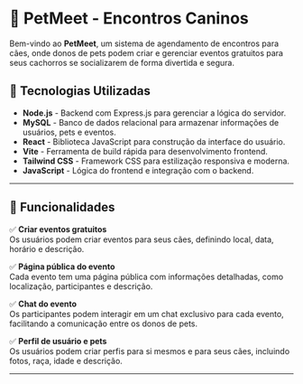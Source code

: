 # 🐾 **PetMeet - Encontros Caninos**

Bem-vindo ao **PetMeet**, um sistema de agendamento de encontros para cães, onde donos de pets podem criar e gerenciar eventos gratuitos para seus cachorros se socializarem de forma divertida e segura.

## 🚀 **Tecnologias Utilizadas**

- **Node.js** - Backend com Express.js para gerenciar a lógica do servidor.
- **MySQL** - Banco de dados relacional para armazenar informações de usuários, pets e eventos.
- **React** - Biblioteca JavaScript para construção da interface do usuário.
- **Vite** - Ferramenta de build rápida para desenvolvimento frontend.
- **Tailwind CSS** - Framework CSS para estilização responsiva e moderna.
- **JavaScript** - Lógica do frontend e integração com o backend.

---

## 📌 **Funcionalidades**

✅ **Criar eventos gratuitos**  
Os usuários podem criar eventos para seus cães, definindo local, data, horário e descrição.

✅ **Página pública do evento**  
Cada evento tem uma página pública com informações detalhadas, como localização, participantes e descrição.

✅ **Chat do evento**  
Os participantes podem interagir em um chat exclusivo para cada evento, facilitando a comunicação entre os donos de pets.

✅ **Perfil de usuário e pets**  
Os usuários podem criar perfis para si mesmos e para seus cães, incluindo fotos, raça, idade e descrição.


---

